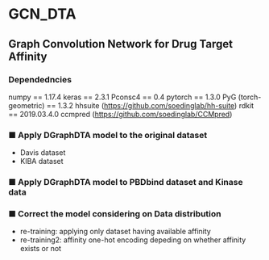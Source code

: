 # GCN_DTA
## Graph Convolution Network for Drug Target Affinity

### Dependedncies
numpy == 1.17.4
keras == 2.3.1
Pconsc4 == 0.4
pytorch == 1.3.0
PyG (torch-geometric) == 1.3.2
hhsuite (https://github.com/soedinglab/hh-suite)
rdkit == 2019.03.4.0
ccmpred (https://github.com/soedinglab/CCMpred)


### ■ Apply DGraphDTA model to the original dataset
- Davis dataset 
- KIBA dataset 

### ■ Apply DGraphDTA model to PBDbind dataset and Kinase data


### ■ Correct the model considering on Data distribution 
- re-training: applying only dataset having available affinity
- re-training2: affinity one-hot encoding depeding on whether affinity exists or not
